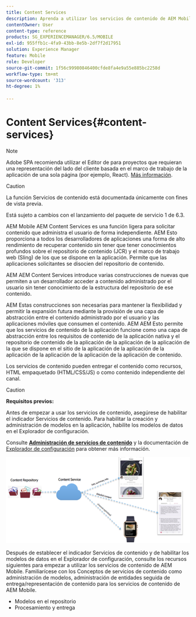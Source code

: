 ```yaml
---
title: Content Services
description: Aprenda a utilizar los servicios de contenido de AEM Mobile AEM para solicitar contenido administrado por los usuarios de la red de distribución de contenido (CDNs.
contentOwner: User
content-type: reference
products: SG_EXPERIENCEMANAGER/6.5/MOBILE
exl-id: 955ffb1c-4fa9-43bb-8e5b-2df7f2d17951
solution: Experience Manager
feature: Mobile
role: Developer
source-git-commit: 1f56c99980846400cfde8fa4e9a55e885bc2258d
workflow-type: tm+mt
source-wordcount: '313'
ht-degree: 1%

---
```


# Content Services{#content-services}

>[!NOTE]
>
>Adobe SPA recomienda utilizar el Editor de para proyectos que requieran una representación del lado del cliente basada en el marco de trabajo de la aplicación de una sola página (por ejemplo, React). [Más información](/help/sites-developing/spa-overview.md).

>[!CAUTION]
>
>La función Servicios de contenido está documentada únicamente con fines de vista previa.
>
>Está sujeto a cambios con el lanzamiento del paquete de servicio 1 de 6.3.

AEM Mobile AEM Content Services es una función ligera para solicitar contenido que administra el usuario de forma independiente. AEM Esto proporciona a todos los desarrolladores de aplicaciones una forma de alto rendimiento de recuperar contenido sin tener que tener conocimientos profundos sobre el repositorio de contenido (JCR) y el marco de trabajo web (Sling) de los que se dispone en la aplicación. Permite que las aplicaciones solicitantes se disocien del repositorio de contenido.

AEM AEM Content Services introduce varias construcciones de nuevas que permiten a un desarrollador acceder a contenido administrado por el usuario sin tener conocimiento de la estructura del repositorio de ese contenido.

AEM Estas construcciones son necesarias para mantener la flexibilidad y permitir la expansión futura mediante la provisión de una capa de abstracción entre el contenido administrado por el usuario y las aplicaciones móviles que consumen el contenido. AEM AEM Esto permite que los servicios de contenido de la aplicación funcione como una capa de abstracción entre los requisitos de contenido de la aplicación nativa y el repositorio de contenido de la aplicación de la aplicación de la aplicación de la que se dispone en el sitio de la aplicación de la aplicación de la aplicación de la aplicación de la aplicación de la aplicación de contenido.

Los servicios de contenido pueden entregar el contenido como recursos, HTML empaquetado (HTML/CSS/JS) o como contenido independiente del canal.

>[!CAUTION]
>
>**Requisitos previos:**
>
>Antes de empezar a usar los servicios de contenido, asegúrese de habilitar el indicador Servicios de contenido. Para habilitar la creación y administración de modelos en la aplicación, habilite los modelos de datos en el Explorador de configuración.
>
>Consulte **[Administración de servicios de contenido](/help/mobile/developing-content-services.md)** y la documentación de [Explorador de configuración](/help/sites-administering/configurations.md) para obtener más información.

![chlimage_1-143](assets/chlimage_1-143.png)

Después de establecer el indicador Servicios de contenido y de habilitar los modelos de datos en el Explorador de configuración, consulte los recursos siguientes para empezar a utilizar los servicios de contenido de AEM Mobile. Familiarícese con los Conceptos de servicios de contenido como administración de modelos, administración de entidades seguida de entrega/representación de contenido para los servicios de contenido de AEM Mobile.

* Modelos en el repositorio
* Procesamiento y entrega
